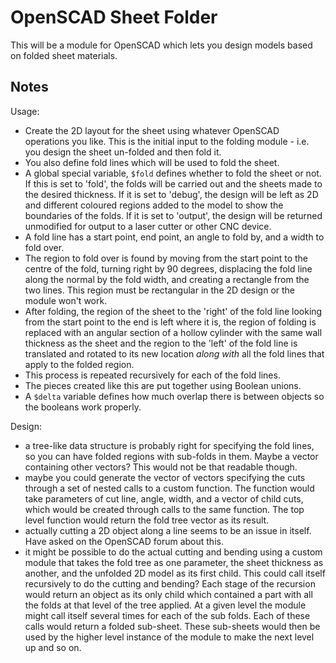 # OpenSCAD Sheet Folder

This will be a module for OpenSCAD which lets you design models based on folded sheet materials.

## Notes

Usage:
- Create the 2D layout for the sheet using whatever OpenSCAD operations you like. This is the initial input to the folding module - i.e. you design the sheet un-folded and then fold it.
- You also define fold lines which will be used to fold the sheet.
- A global special variable, `$fold` defines whether to fold the sheet or not. If this is set to 'fold', the folds will be carried out and the sheets made to the desired thickness. If it is set to 'debug', the design will be left as 2D and different coloured regions added to the model to show the boundaries of the folds. If it is set to 'output', the design will be returned unmodified for output to a laser cutter or other CNC device. 
- A fold line has a start point, end point, an angle to fold by, and a width to fold over. 
- The region to fold over is found by moving from the start point to the centre of the fold, turning right by 90 degrees, displacing the fold line along the normal by the fold width, and creating a rectangle from the two lines. This region must be rectangular in the 2D design or the module won't work.
- After folding, the region of the sheet to the 'right' of the fold line looking from the start point to the end is left where it is, the region of folding is replaced with an angular section of a hollow cylinder with the same wall thickness as the sheet and the region to the 'left' of the fold line is translated and rotated to its new location *along* *with* all the fold lines that apply to the folded region.
- This process is repeated recursively for each of the fold lines.
- The pieces created like this are put together using Boolean unions.
- A `$delta` variable defines how much overlap there is between objects so the booleans work properly.

Design:
- a tree-like data structure is probably right for specifying the fold lines, so you can have folded regions with sub-folds in them. Maybe a vector containing other vectors? This would not be that readable though.
- maybe you could generate the vector of vectors specifying the cuts through a set of nested calls to a custom function. The function would take parameters of cut line, angle, width, and a vector of child cuts, which would be created through calls to the same function. The top level function would return the fold tree vector as its result.
- actually cutting a 2D object along a line seems to be an issue in itself. Have asked on the OpenSCAD forum about this.
- it might be possible to do the actual cutting and bending using a custom module that takes the fold tree as one parameter, the sheet thickness as another, and the unfolded 2D model as its first child. This could call itself recursively to do the cutting and bending? Each stage of the recursion would return an object as its only child which contained a part with all the folds at that level of the tree applied. At a given level the module might call itself several times for each of the sub folds. Each of these calls would return a folded sub-sheet. These sub-sheets would then be used by the higher level instance of the module to make the next level up and so on.
